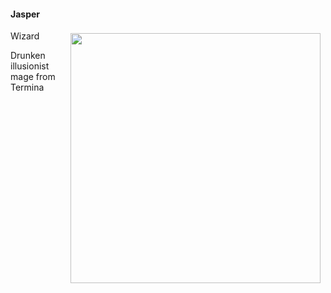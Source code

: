 #### Jasper

<div class="span3" style="float:right; padding: 4px 8px 4px 8px;">
    <img src="/static/images/jasper.jpg" height="auto" width="400px">
</div>

Wizard

Drunken illusionist mage from Termina
